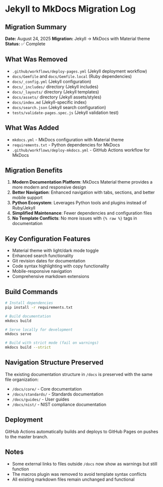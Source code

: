 # Jekyll to MkDocs Migration Log

## Migration Summary
**Date:** August 24, 2025
**Migration:** Jekyll → MkDocs with Material theme
**Status:** ✅ Complete

## What Was Removed
- `.github/workflows/deploy-pages.yml` (Jekyll deployment workflow)
- `docs/Gemfile` and `docs/Gemfile.local` (Ruby dependencies)
- `docs/_config.yml` (Jekyll configuration)
- `docs/_includes/` directory (Jekyll includes)
- `docs/_layouts/` directory (Jekyll templates)
- `docs/assets/` directory (Jekyll assets/styles)
- `docs/index.md` (Jekyll-specific index)
- `docs/search.json` (Jekyll search configuration)
- `tests/validate-pages.spec.js` (Jekyll validation test)

## What Was Added
- `mkdocs.yml` - MkDocs configuration with Material theme
- `requirements.txt` - Python dependencies for MkDocs
- `.github/workflows/deploy-mkdocs.yml` - GitHub Actions workflow for MkDocs

## Migration Benefits
1. **Modern Documentation Platform**: MkDocs Material theme provides a more modern and responsive design
2. **Better Navigation**: Enhanced navigation with tabs, sections, and better mobile support
3. **Python Ecosystem**: Leverages Python tools and plugins instead of Ruby/Jekyll
4. **Simplified Maintenance**: Fewer dependencies and configuration files
5. **No Template Conflicts**: No more issues with `{% raw %}` tags in documentation

## Key Configuration Features
- Material theme with light/dark mode toggle
- Enhanced search functionality
- Git revision dates for documentation
- Code syntax highlighting with copy functionality
- Mobile-responsive navigation
- Comprehensive markdown extensions

## Build Commands
```bash
# Install dependencies
pip install -r requirements.txt

# Build documentation
mkdocs build

# Serve locally for development
mkdocs serve

# Build with strict mode (fail on warnings)
mkdocs build --strict
```

## Navigation Structure Preserved
The existing documentation structure in `/docs` is preserved with the same file organization:
- `/docs/core/` - Core documentation
- `/docs/standards/` - Standards documentation
- `/docs/guides/` - User guides
- `/docs/nist/` - NIST compliance documentation

## Deployment
GitHub Actions automatically builds and deploys to GitHub Pages on pushes to the master branch.

## Notes
- Some external links to files outside `/docs` now show as warnings but still function
- The macros plugin was removed to avoid template syntax conflicts
- All existing markdown files remain unchanged and functional